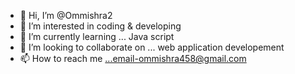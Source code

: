 - 👋 Hi, I’m @Ommishra2
- 👀 I’m interested in coding & developing
- 🌱 I’m currently learning ... Java script
- 💞️ I’m looking to collaborate on ... web application developement
- 📫 How to reach me ...email-ommishra458@gmail.com

<!---
Ommishra2/Ommishra2 is a ✨ special ✨ repository because its `README.md` (this file) appears on your GitHub profile.
You can click the Preview link to take a look at your changes.
--->
